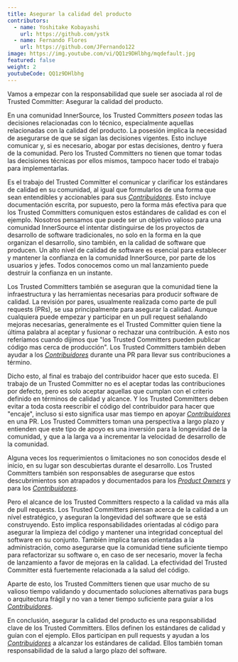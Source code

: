 ```yaml
---
title: Asegurar la calidad del producto
contributors:
  - name: Yoshitake Kobayashi
    url: https://github.com/ystk
  - name: Fernando Flores
    url: https://github.com/JFernando122
image: https://img.youtube.com/vi/QQ1z9DHlbhg/mqdefault.jpg
featured: false
weight: 2
youtubeCode: QQ1z9DHlbhg
---
```

<div class="paragraph">
<p>Vamos a empezar con la responsabilidad que suele ser asociada al rol de Trusted Committer:
Asegurar la calidad del producto.</p>
</div>
<div class="paragraph">
<p>En una comunidad InnerSource, los Trusted Committers <em>poseen</em> todas las decisiones relacionadas con lo técnico,
especialmente aquellas relacionadas con la calidad del producto.
La posesión implica la necesidad de asegurarse de que se sigan las decisiones vigentes.
Esto incluye comunicar y, si es necesario, abogar por estas decisiones,
dentro y fuera de la comunidad.
Pero los Trusted Committers no tienen que tomar todas las decisiones técnicas por ellos mismos,
tampoco hacer todo el trabajo para implementarlas.</p>
</div>
<div class="paragraph">
<p>Es el trabajo del Trusted Committer el comunicar y clarificar los estándares de calidad en su comunidad,
al igual que formularlos de una forma que sean entendibles y accionables para sus <a href="https://innersourcecommons.org/learn/learning-path/contributor"><em>Contribuidores</em></a>.
Esto incluye documentación escrita, por supuesto,
pero la forma más efectiva para que los Trusted Committers comuniquen estos estándares de calidad es con el ejemplo.
Nosotros pensamos que puede ser un objetivo valioso para una comunidad InnerSource
el intentar distinguirse de los proyectos de desarrollo de software tradicionales,
no solo en la forma en la que organizan el desarrollo,
sino también, en la calidad de software que producen.
Un alto nível de calidad de software es esencial para establecer y mantener la confianza en la comunidad InnerSource,
por parte de los usuarios y jefes.
Todos conocemos como un mal lanzamiento puede destruir la confianza en un instante.</p>
</div>
<div class="paragraph">
<p>Los Trusted Committers también se aseguran que la comunidad tiene la infraestructura
y las herramientas necesarias para producir software de calidad.
La revisión por pares,
usualmente realizada como parte de pull requests (PRs),
se usa principalmente para asegurar la calidad.
Aunque cualquiera puede empezar y participar en un pull request señalando mejoras necesarias,
generalmente es el Trusted Committer quien tiene la última palabra al aceptar y fusionar o rechazar una contribución.
A esto nos referíamos cuando dijimos que "los Trusted Committers pueden publicar código mas cerca de producción".
Los Trusted Committers también deben ayudar a los <a href="https://innersourcecommons.org/learn/learning-path/contributor"><em>Contribuidores</em></a> durante una PR para llevar sus contribuciones a término.</p>
</div>
<div class="paragraph">
<p>Dicho esto, al final es trabajo del contribuidor hacer que esto suceda.
El trabajo de un Trusted Committer no es el aceptar todas las contribuciones por defecto,
pero es solo aceptar aquellas que cumplan con el criterio definido en términos de calidad y alcance.
Y los Trusted Committers deben evitar a toda costa reescribir el código del contribuidor para hacer que "encaje",
incluso si esto significa usar mas tiempo en apoyar <a href="https://innersourcecommons.org/learn/learning-path/contributor"><em>Contribuidores</em></a> en una PR.
Los Trusted Committers toman una perspectiva a largo plazo y entienden que este tipo de apoyo es una inversión para la longevidad de la comunidad,
y que a la larga va a incrementar la velocidad de desarrollo de la comunidad.</p>
</div>
<div class="paragraph">
<p>Alguna veces los requerimientos o limitaciones no son conocidos desde el inicio,
en su lugar son descubiertas durante el desarrollo.
Los Trusted Committers también son responsables de asegurarse que estos descubrimientos son atrapados y documentados para los <a href="https://innersourcecommons.org/learn/learning-path/product-owner"><em>Product Owners</em></a> y para los <a href="https://innersourcecommons.org/learn/learning-path/contributor"><em>Contribuidores</em></a>.</p>
</div>
<div class="paragraph">
<p>Pero el alcance de los Trusted Committers respecto a la calidad va más alla de pull requests.
Los Trusted Committers piensan acerca de la calidad a un nível estratégico,
y aseguran la longevidad del software que se está construyendo.
Esto implica responsabilidades orientadas al código
para asegurar la limpieza del código
y mantener una integridad conceptual del software en su conjunto.
Tambíén implica tareas orientadas a la administración,
como asegurarse que la comunidad tiene suficiente tiempo para refactorizar su software
o, en caso de ser necesario,
mover la fecha de lanzamiento a favor de mejoras en la calidad.
La efectividad del Trusted Committer está fuertemente relacionada a la salud del código.</p>
</div>
<div class="paragraph">
<p>Aparte de esto, los Trusted Committers tienen que usar mucho de su valioso tiempo validando y documentado
soluciones alternativas para bugs o arquitectura frágil
y no van a tener tiempo suficiente para guíar a los <a href="https://innersourcecommons.org/learn/learning-path/contributor"><em>Contribuidores</em></a>.</p>
</div>
<div class="paragraph">
<p>En conclusión, asegurar la calidad del producto es una responsabilidad clave de los Trusted Committers.
Ellos definen los estándares de calidad y guían con el ejemplo.
Ellos participan en pull requests y ayudan a los <a href="https://innersourcecommons.org/learn/learning-path/contributor"><em>Contribuidores</em></a> a alcanzar los estándares de calidad.
Ellos también toman responsabilidad de la salud a largo plazo del software.</p>
</div>
<!--- This file autogenerated from https://github.com/InnerSourceCommons/InnerSourceLearningPath/blob/master/scripts -->